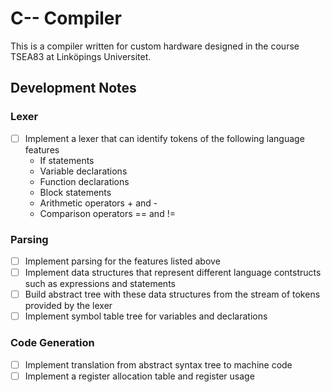 # C-- Compiler

This is a compiler written for custom hardware designed in the course TSEA83 at Linköpings Universitet.

## Development Notes

### Lexer

- [ ] Implement a lexer that can identify tokens of the following language features
    - If statements
    - Variable declarations
    - Function declarations
    - Block statements
    - Arithmetic operators + and -
    - Comparison operators == and !=

### Parsing

- [ ] Implement parsing for the features listed above
- [ ] Implement data structures that represent different language contstructs such as expressions and statements
- [ ] Build abstract tree with these data structures from the stream of tokens provided by the lexer
- [ ] Implement symbol table tree for variables and declarations

### Code Generation

- [ ] Implement translation from abstract syntax tree to machine code
- [ ] Implement a register allocation table and register usage
